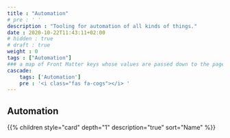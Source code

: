 ```yaml
---
title : "Automation"
# pre : ' '
description : "Tooling for automation of all kinds of things."
date : 2020-10-22T11:43:11+02:00
# hidden : true
# draft : true
weight : 0
tags : ["Automation"]
### a map of Front Matter keys whose values are passed down to the page's descendants unless overwritten by self or a closer ancestor's cascade. 
cascade:
    tags: ['Automation']
    pre : '<i class="fas fa-cogs"></i> '
---
```


## Automation

{{% children style="card" depth="1" description="true" sort="Name"  %}}
